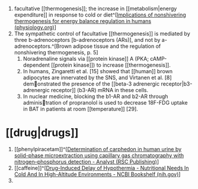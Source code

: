 1. facultative [[thermogenesis]]; the increase in [[metabolism|energy expenditure]] in response to cold or diet^[[Implications of nonshivering thermogenesis for energy balance regulation in humans (physiology.org)](https://journals.physiology.org/doi/pdf/10.1152/ajpregu.00652.2010)]
2. The sympathetic control of facultative [[thermogenesis]] is mediated by three b-adrenoceptors [b-adrenoceptors (ARs)], and not by a-adrenoceptors.^[Brown adipose tissue and the regulation of nonshivering thermogenesis, p. 5]
	1. Noradrenaline signals via [[protein kinase]] A (PKA; cAMP-dependent [[protein kinase]]) to increase [[thermogenesis]].
	2. In humans, Zingaretti et al. [15] showed that [[human]] brown adipocytes are innervated by the SNS, and Virtanen et al. [8] demonstrated the presence of the [[beta-3 adrenergic receptor|b3-adrenergic receptor]] (b3-AR) mRNA in these cells.
	3. In nuclear medicine, blocking the b1-AR and b2-AR through administration of propranolol is used to decrease 18F-FDG uptake in BAT in patients at room [[temperature]] [29].

# [[drug|drugs]]
1. [[phenylpiracetam]]^[[Determination of carphedon in human urine by solid-phase microextraction using capillary gas chromatography with nitrogen–phosphorus detection - Analyst (RSC Publishing)](https://pubs.rsc.org/en/content/articlelanding/1999/an/a906027h)]
2. [[caffeine]]^[[Drug-Induced Delay of Hypothermia - Nutritional Needs In Cold And In High-Altitude Environments - NCBI Bookshelf (nih.gov)](https://www.ncbi.nlm.nih.gov/books/NBK232875/)]
3. 